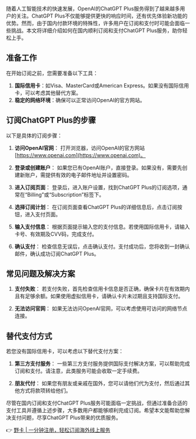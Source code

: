 随着人工智能技术的快速发展，OpenAI的ChatGPT Plus服务得到了越来越多用户的关注。ChatGPT Plus不仅能够提供更快的响应时间，还有优先体验新功能的优势。然而，由于国内付款环境的特殊性，许多用户在订阅和支付时可能会面临一些挑战。本文将详细介绍如何在国内顺利订阅和支付ChatGPT Plus服务，助你轻松上手。

## 准备工作

在开始订阅之前，您需要准备以下工具：

1. **国际信用卡**：如Visa、MasterCard或American Express。如果没有国际信用卡，可以考虑其他替代方案。
2. **稳定的网络环境**：确保可以正常访问OpenAI的官方网站。

## 订阅ChatGPT Plus的步骤

以下是具体的订阅步骤：

1. **访问OpenAI官网**：
   打开浏览器，访问OpenAI的官方网站 [https://www.openai.com](https://www.openai.com)。
   
2. **登录或创建账户**：
   如果您已有OpenAI账户，直接登录。如果没有，需要先创建新账户，需提供有效的电子邮件地址并设置密码。

3. **进入订阅页面**：
   登录后，进入账户设置，找到ChatGPT Plus的订阅选项，通常在“Billing”或“Subscription”标签下。

4. **选择订阅计划**：
   在订阅页面查看ChatGPT Plus的详细信息后，点击订阅按钮，进入支付页面。

5. **输入支付信息**：
   根据页面提示输入您的支付信息。若使用国际信用卡，请输入卡号、有效期及CVV码，完成支付。

6. **确认支付**：
   检查信息无误后，点击确认支付。支付成功后，您将收到一封确认邮件，确认成功订阅ChatGPT Plus。

## 常见问题及解决方案

1. **支付失败**：
   若支付失败，首先检查信用卡信息是否正确，确保卡片在有效期内且有足够余额。如果使用虚拟信用卡，请确认卡片未过期且支持国际支付。

2. **无法访问官网**：
   如果无法访问OpenAI官网，可以考虑使用可访问的网络节点连接。

## 替代支付方式

若您没有国际信用卡，可以考虑以下替代支付方案：

1. **第三方支付服务**：
   一些第三方支付服务提供国际支付解决方案，可以帮助完成订阅和支付。请注意，此类服务可能会收取一定手续费。

2. **朋友代付**：
   如果您有朋友或亲戚在国外，您可以请他们代为支付，然后通过其他方式将款项转给他们。

尽管在国内订阅和支付ChatGPT Plus服务可能面临一定挑战，但通过准备合适的支付工具并遵循上述步骤，大多数用户都能够顺利完成订阅。希望本文能帮助您解决支付问题，尽享ChatGPT Plus带来的优质服务。

👉 [野卡 | 一分钟注册，轻松订阅海外线上服务](https://bit.ly/bewildcard)